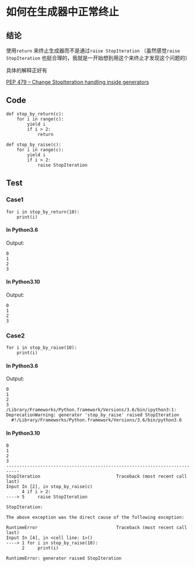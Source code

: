 # 如何在生成器中正常终止


## 结论

使用`return` 来终止生成器而不是通过`raise StopIteration`
（虽然感觉`raise StopIteration` 也挺合理的，我就是一开始想到用这个来终止才发现这个问题的）


具体的解释正好有

[PEP 479 – Change StopIteration handling inside generators](https://peps.python.org/pep-0479/)


## Code

```
def stop_by_return(c):
    for i in range(c):
        yield i
        if i > 2:
            return
```

```
def stop_by_raise(c):
    for i in range(c):
        yield i
        if i > 2:
            raise StopIteration

```

## Test


### Case1

```
for i in stop_by_return(10):
    print(i)
```

#### In Python3.6

Output: 
```
0
1
2
3

```

#### In Python3.10

Output:
```
0
1
2
3

```
### Case2

```
for i in stop_by_raise(10):
    print(i)
```


#### In Python3.6

Output: 
```
0
1
2
3
/Library/Frameworks/Python.framework/Versions/3.6/bin/ipython3:1: DeprecationWarning: generator 'stop_by_raise' raised StopIteration
  #!/Library/Frameworks/Python.framework/Versions/3.6/bin/python3.6
```


#### In Python3.10

```
0
1
2
3
---------------------------------------------------------------------------
StopIteration                             Traceback (most recent call last)
Input In [2], in stop_by_raise(c)
      4 if i > 2:
----> 5     raise StopIteration

StopIteration:

The above exception was the direct cause of the following exception:

RuntimeError                              Traceback (most recent call last)
Input In [4], in <cell line: 1>()
----> 1 for i in stop_by_raise(10):
      2     print(i)

RuntimeError: generator raised StopIteration

```

